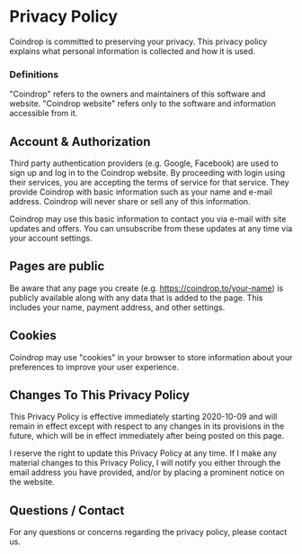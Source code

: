 # Privacy Policy

Coindrop is committed to preserving your privacy. This privacy policy explains what personal information is collected and how it is used.

### Definitions 

"Coindrop" refers to the owners and maintainers of this software and website.
"Coindrop website" refers only to the software and information accessible from it.

## Account & Authorization

Third party authentication providers (e.g. Google, Facebook) are used to sign up and log in to the Coindrop website. By proceeding with login using their services, you are accepting the terms of service for that service. They provide Coindrop with basic information such as your name and e-mail address. Coindrop will never share or sell any of this information.

Coindrop may use this basic information to contact you via e-mail with site updates and offers. You can unsubscribe from these updates at any time via your account settings.

## Pages are public

Be aware that any page you create (e.g. https://coindrop.to/your-name) is publicly available along with any data that is added to the page. This includes your name, payment address, and other settings.

## Cookies

Coindrop may use "cookies" in your browser to store information about your preferences to improve your user experience.

## Changes To This Privacy Policy

This Privacy Policy is effective immediately starting 2020-10-09 and will remain in effect except with respect to any changes in its provisions in the future, which will be in effect immediately after being posted on this page.

I reserve the right to update this Privacy Policy at any time. If I make any material changes to this Privacy Policy, I will notify you either through the email address you have provided, and/or by placing a prominent notice on the website.

## Questions / Contact

For any questions or concerns regarding the privacy policy, please contact us.